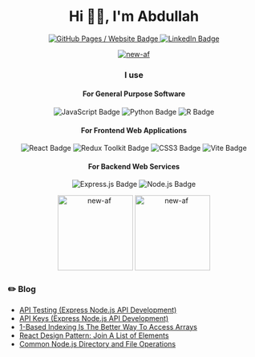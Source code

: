 <h1 align="center">Hi 👋🏽, I'm Abdullah</h1>

<p align="center">
    <a href="https://new-af.github.io/">
        <img src="https://img.shields.io/badge/Website-121013?style=for-the-badge&logo=githubpages&logoColor=white" alt="GitHub Pages / Website Badge" />
    </a>
    <a href="https://www.linkedin.com/in/abdullah-fatota-se/">
        <img src="https://img.shields.io/badge/LinkedIn-0A66C2?logo=linkedin&logoColor=fff&style=for-the-badge" alt="LinkedIn Badge" />
    </a>
</p>

<p align="center">
    <a href="https://github.com/ryo-ma/github-profile-trophy">
        <img src="https://github-profile-trophy.vercel.app/?username=new-af&row=1&column=3&no-frame=true&theme=dark_lover&no-bg=true" alt="new-af" />
    </a>
</p>

<h3 align="center">I use</h3>

<h4 align="center">For General Purpose Software</h4>
<p align="center">

<img src="https://img.shields.io/badge/JavaScript-F7DF1E?logo=javascript&logoColor=000&style=for-the-badge" alt="JavaScript Badge"/>

<img src="https://img.shields.io/badge/Python-3776AB?logo=python&logoColor=fff&style=for-the-badge" alt="Python Badge"/>

<img src="https://img.shields.io/badge/R-276DC3?logo=r&logoColor=fff&style=for-the-badge" alt="R Badge"/>

</p>

<h4 align="center">For Frontend Web Applications</h4>
<p align="center">

<img src="https://img.shields.io/badge/React-61DAFB?style=for-the-badge&logo=react&logoColor=000000" alt="React Badge"/>

<img src="https://img.shields.io/badge/Redux%20Toolkit-764ABC?logo=redux&logoColor=fff&style=for-the-badge" alt="Redux Toolkit Badge"/>

<img src="https://img.shields.io/badge/CSS3-1572B6?logo=css3&logoColor=fff&style=for-the-badge" alt="CSS3 Badge"/>

<img src="https://img.shields.io/badge/Vite-B73BFE?style=for-the-badge&logo=vite&logoColor=FFD62E" alt="Vite Badge"/>

</p>

<h4 align="center">For Backend Web Services</h4>
<p align="center">

<img src="https://img.shields.io/badge/Express-000?logo=express&logoColor=fff&style=for-the-badge" alt="Express.js Badge"/>

<img src="https://img.shields.io/badge/Node.js-393?logo=nodedotjs&logoColor=fff&style=for-the-badge" alt="Node.js Badge"/>

</p>

<p align="center">
    <img src="https://github-readme-stats.vercel.app/api/top-langs?username=new-af&show_icons=true&theme=flat&locale=en&layout=compact&hide=tcl&custom_title=My%20most%20used%20programming%20languages&title_color=000000&card_width=400" height="150" alt="new-af" />
    <img src="https://github-readme-streak-stats.herokuapp.com/?user=new-af&theme=flat" height="150" alt="new-af" />
</p>

### ✏️ Blog

- [API Testing (Express Node.js API Development)](https://af-dev.com/blog/day-7-api-testing-node-api-dev)
- [API Keys (Express Node.js API Development)](https://af-dev.com/blog/day-5-more-middleware-node-api-dev)
- <a href="https://af-dev.com/blog/1-based-array-indexing">1-Based Indexing Is The Better Way To Access Arrays</a>
- <a href="https://af-dev.com/blog/join-list">React Design Pattern: Join A List of Elements</a>
- <a href="https://af-dev.com/blog/common-node">Common Node.js Directory and File Operations</a>
